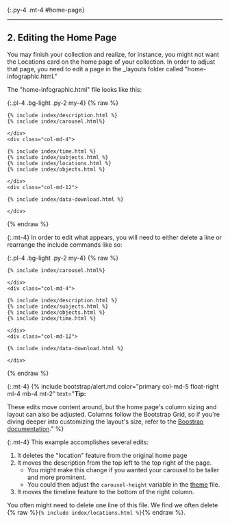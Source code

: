 {:.py-4 .mt-4 #home-page}
***

## 2. Editing the Home Page

You may finish your collection and realize, for instance, you might not want the Locations card on the home page of your collection. In order to adjust that page, you need to edit a page in the _layouts folder called "home-infographic.html."

The "home-infographic.html" file looks like this: 

{:.pl-4 .bg-light .py-2 my-4}
{% raw %}
    <div class="col-md-8">

    {% include index/description.html %}
    {% include index/carousel.html%}

    </div>
    <div class="col-md-4">  

    {% include index/time.html %}
    {% include index/subjects.html %}
    {% include index/locations.html %}
    {% include index/objects.html %}

    </div>
    <div class="col-md-12">

    {% include index/data-download.html %}

    </div>

{% endraw %}

{:.mt-4}
In order to edit what appears, you will need to either delete a line or rearrange the include commands like so: 

{:.pl-4 .bg-light .py-2 my-4}
{% raw %}
    <div class="col-md-8">


    {% include index/carousel.html%}

    </div>
    <div class="col-md-4">  

    {% include index/description.html %}
    {% include index/subjects.html %}
    {% include index/objects.html %}
    {% include index/time.html %}

    </div>
    <div class="col-md-12">

    {% include index/data-download.html %}

    </div>

{% endraw %}

{:.mt-4}
{% include bootstrap/alert.md color="primary col-md-5 float-right ml-4 mb-4 mt-2" text="**Tip:**

These edits move content around, but the home page's column sizing and layout can also be adjusted. Columns follow the Bootstrap Grid, so if you're diving deeper into customizing the layout's size, refer to the [Boostrap documentation](https://getbootstrap.com/docs/4.3/layout/grid/)." %}

{:.mt-4}
This example accomplishes several edits:  

1. It deletes the "location" feature from the original home page
2. It moves the description from the top left to the top right of the page.
    - You might make this change if you wanted your carousel to be taller and more prominent. 
    - You could then adjust the `carousel-height` variable in the [theme](theme.html#home-page) file. 
3. It moves the timeline feature to the bottom of the right column.

You often might need to delete one line of this file. We find we often delete {% raw %}`{% include index/locations.html %}`{% endraw %}.